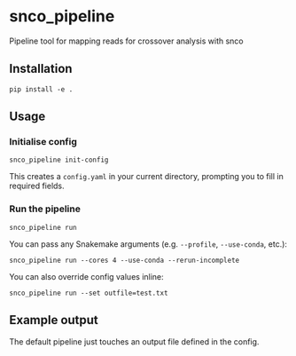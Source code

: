 # snco_pipeline

Pipeline tool for mapping reads for crossover analysis with snco

## Installation

    pip install -e .

## Usage

### Initialise config

    snco_pipeline init-config

This creates a `config.yaml` in your current directory, prompting you to fill in required fields.

### Run the pipeline

    snco_pipeline run

You can pass any Snakemake arguments (e.g. `--profile`, `--use-conda`, etc.):

    snco_pipeline run --cores 4 --use-conda --rerun-incomplete

You can also override config values inline:

    snco_pipeline run --set outfile=test.txt

## Example output

The default pipeline just touches an output file defined in the config.